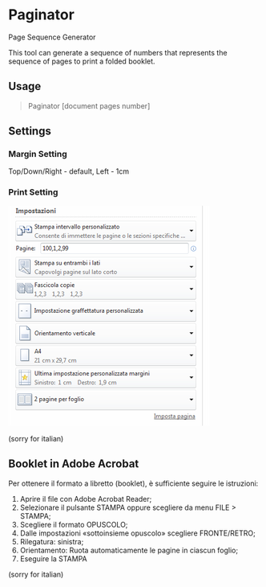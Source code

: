# Paginator
Page Sequence Generator

This tool can generate a sequence of numbers that represents the sequence of pages to print a folded booklet.

## Usage

> Paginator [document pages number]

## Settings 

### Margin Setting

Top/Down/Right - default, Left - 1cm

### Print Setting

![Print Setting](https://github.com/ocortassa/paginator/blob/ed38c6a3f4c3253dc6defab1308df8fe0c37459d/booklet_print_settings.png?raw=true)

(sorry for italian)

## Booklet in Adobe Acrobat

Per ottenere il formato a libretto (booklet), è sufficiente seguire le istruzioni:

1. Aprire il file con Adobe Acrobat Reader;
2. Selezionare il pulsante STAMPA oppure scegliere da menu FILE > STAMPA;
3. Scegliere il formato OPUSCOLO;
4. Dalle impostazioni «sottoinsieme opuscolo» scegliere FRONTE/RETRO;
5. Rilegatura: sinistra;
6. Orientamento: Ruota automaticamente le pagine in ciascun foglio;
7. Eseguire la STAMPA

(sorry for italian)
